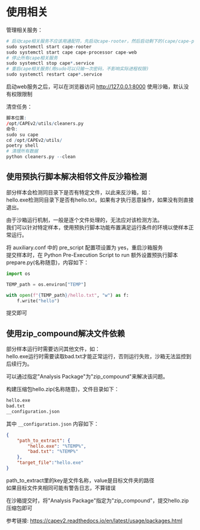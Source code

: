 # 使用相关

管理相关服务：  
```r
# 启动cape相关服务不应该用通配符，先启动cape-rooter，然后启动剩下的(cape/cape-processor/cape-web)
sudo systemctl start cape-rooter
sudo systemctl start cape cape-processor cape-web
# 停止所有cape相关服务
sudo systemctl stop cape*.service
# 重启cape相关服务(用sudo可以只输一次密码，不影响实际进程权限)
sudo systemctl restart cape*.service
```

启动web服务之后，可以在浏览器访问 http://127.0.0.1:8000 使用沙箱，默认没有权限限制  

清空任务：  
```r
脚本位置:
/opt/CAPEv2/utils/cleaners.py
命令:
sudo su cape
cd /opt/CAPEv2/utils/
poetry shell
# 清理所有数据
python cleaners.py --clean
```


## 使用预执行脚本解决相邻文件反沙箱检测
部分样本会检测同目录下是否有特定文件，以此来反沙箱，如：  
hello.exe检测同目录下是否有hello.txt，如果有才执行恶意操作，如果没有则直接退出。  

由于沙箱运行机制，一般是逐个文件处理的，无法应对该检测方法。  
我们可以针对特定样本，使用预执行脚本功能布置满足运行条件的环境以使样本正常运行。  

将 auxiliary.conf 中的 pre_script 配置项设置为 yes，重启沙箱服务  
提交样本时，在 Python Pre-Execution Script to run 额外设置预执行脚本 prepare.py(名称随意)，内容如下：  
```python
import os

TEMP_path = os.environ["TEMP"]

with open(f"{TEMP_path}/hello.txt", "w") as f:
    f.write("hello")

```
提交即可  


## 使用zip_compound解决文件依赖
部分样本运行时需要访问其他文件，如：  
hello.exe运行时需要读取bad.txt才能正常运行，否则运行失败，沙箱无法监控到后续行为。  

可以通过指定"Analysis Package"为"zip_compound"来解决该问题。  

构建压缩包hello.zip(名称随意)，文件目录如下：  
```r
hello.exe
bad.txt
__configuration.json
```
其中 `__configuration.json` 内容如下：  
```json
{
    "path_to_extract": {
        "hello.exe": "%TEMP%",
        "bad.txt": "%TEMP%"
    },
    "target_file":"hello.exe"
}
```
path_to_extract里的key是文件名称，value是目标文件夹的路径  
如果目标文件夹相同可能有警告日志，不算错误  

在沙箱提交时，将"Analysis Package"指定为"zip_compound"，提交hello.zip压缩包即可  

参考链接: https://capev2.readthedocs.io/en/latest/usage/packages.html  
